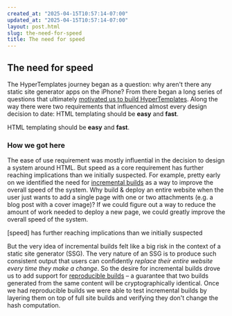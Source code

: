 ```yaml
---
created_at: "2025-04-15T10:57:14-07:00"
updated_at: "2025-04-15T10:57:14-07:00"
layout: post.html
slug: the-need-for-speed
title: The need for speed
---
```


## The need for speed

The HyperTemplates journey began as a question: why aren't there any static site generator apps on the iPhone?
From there began a long series of questions that ultimately [motivated us to build HyperTemplates][motivation].
Along the way there were two requirements that influenced almost every design decision to date: HTML templating should be **easy** and **fast**.

<!--more-->

<pull-quote ht-element>

HTML templating should be **easy** and **fast**.

</pull-quote>

### How we got here

The ease of use requirement was mostly influential in the decision to design a system around HTML.
But speed as a core requirement has further reaching implications than we initially suspected.
For example, pretty early on we identified the need for [incremental builds] as a way to improve the overall speed of the system.
Why build & deploy an entire website when the user just wants to add a single page with one or two attachments (e.g. a blog post with a cover image)?
If we could figure out a way to reduce the amount of work needed to deploy a new page, we could greatly improve the overall speed of the system.

<pull-quote ht-element>
[speed] has further reaching implications than we initially suspected
</pull-quote>

But the very idea of incremental builds felt like a big risk in the context of a static site generator (SSG).
The very nature of an SSG is to produce such consistent output that users can confidently _replace their entire website every time they make a change_.
So the desire for incremental builds drove us to add support for [reproducible builds] – a guarantee that two builds generated from the same content will be cryptographically identical.
Once we had reproducible builds we were able to test incremental builds by layering them on top of full site builds and verifying they don't change the hash computation.


<!-- Links -->
[motivation]: /blog/introducing-hypertemplates/
[incremental builds]: #incremental-builds
[reproducible builds]: #reproducible-builds